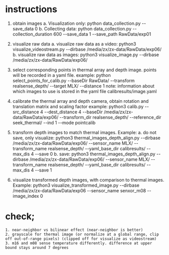 # instructions

1. obtain images
    a. Visualization only:
        python data_collection.py --save_data 0
    b. Collecting data:
        python data_collection.py --collection_duration 600 --save_data 1 --save_path RawData/exp01 

2. visualize raw data 
    a. visualize raw data as a video:
        python3 visualize_videostream.py --dirbase /media/zx/zx-data/RawData/exp06/
    b. visualize raw data as images:
        python3 visualize_image.py --dirbase /media/zx/zx-data/RawData/exp06/

3. select corresponding points in thermal array and depth image. points will be recorded in a yaml file. 
    example:
        python select_points_for_calib.py --baseDir RawData/ --transform realsense_depth/ --target MLX/ --distance 1
    note:
        information about which images to use is stored in the yaml file calibresults/image.yaml

4. calibrate the thermal array and depth camera, obtain rotation and translation matrix and scaling factor
    example: 
        python3 calib.py --src_distance 4 --dest_distance 4 --baseDir /media/zx/zx-data/RawData/exp06/ --transform_dir realsense_depth/ --reference_dir seek_thermal/ --ind 1 --mode pointcalib

5. transform depth images to match thermal images. Example:
    a. do not save, only visualize: 
        python3 thermal_images_depth_align.py --dirbase /media/zx/zx-data/RawData/exp06/ --sensor_name MLX/ --transform_name realsense_depth/ --yaml_base_dir calibresults/ --max_dis 4 --save 0
    b. save:
        python3 thermal_images_depth_align.py --dirbase /media/zx/zx-data/RawData/exp06/ --sensor_name MLX/ --transform_name realsense_depth/ --yaml_base_dir calibresults/ --max_dis 4 --save 1

6. visualize transformed depth images, with comparison to thermal images.
    Example:
        python3 visualize_transformed_image.py --dirbase /media/zx/zx-data/RawData/exp06 --sensor_name senxor_m08 --image_index 0

# check; 
    1. near-neighbor vs bilinear effect (near-neighbor is better)
    2. grayscale for thermal image (or normalize at a global range, clip off out-of-range pixels) (clipped off for visualize as videostream)
    3. m16 and m08 sense temperature differently. difference at upper bound stays around 7 degrees